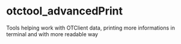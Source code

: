 # otctool_advancedPrint
Tools helping work with OTClient data, printing more informations in terminal and with more readable way
